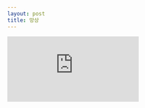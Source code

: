 ```yaml
---
layout: post
title: 망상
---
```


<iframe src="https://www.youtube.com/watch?v=Bpti40P7vrc" frameborder="0" allow="accelerometer; autoplay; encrypted-media; gyroscope; picture-in-picture" allowfullscreen></iframe>
